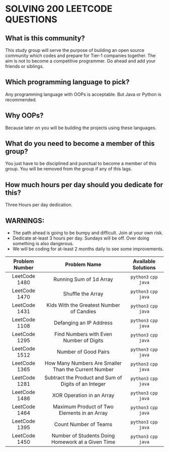 # SOLVING 200 LEETCODE QUESTIONS

## What is this community?
This study group will serve the purpose of building an open source community which codes and prepare for Tier-1 companies together. The aim is not to become a competitive programmer. Go ahead and add your friends or siblings.

## Which programming language to pick?
Any programming language with OOPs is acceptable. But Java or Python is recommended.

## Why OOPs?
Because later on you will be building the projects using these languages.

## What do you need to become a member of this group?
You just have to be disciplined and punctual to become a member of this group. You will be removed from the group if any of this lags.

## How much hours per day should you dedicate for this?
Three Hours per day dedication.

## WARNINGS:
- The path ahead is going to be bumpy and difficult. Join at your own risk.
- Dedicate at-least 3 hours per day. Sundays will be off. Over doing something is also dangerous.
- We will be coding for at-least 2 months daily to see some improvements. 

| Problem Number | Problem Name | Available Solutions |
| :---: | :---: | :---: |
| LeetCode 1480 | Running Sum of 1d Array | `python3` `cpp` `java` |
| LeetCode 1470 | Shuffle the Array | `python3` `cpp` `java` |
| LeetCode 1431 | Kids With the Greatest Number of Candies | `python3` `cpp` `java` |
| LeetCode 1108 | Defanging an IP Address | `python3` `cpp` `java` |
| LeetCode 1295 | Find Numbers with Even Number of Digits | `python3` `cpp` `java` |
| LeetCode 1512 | Number of Good Pairs | `python3` `cpp` `java` |
| LeetCode 1365 | How Many Numbers Are Smaller Than the Current Number | `python3` `cpp` `java` |
| LeetCode 1281 | Subtract the Product and Sum of Digits of an Integer | `python3` `cpp` `java` |
| LeetCode 1486 | XOR Operation in an Array | `python3` `cpp` `java` |
| LeetCode 1464 | Maximum Product of Two Elements in an Array | `python3` `cpp` `java` |
| LeetCode 1395 | Count Number of Teams | `python3` `cpp` `java` |
| LeetCode 1450 | Number of Students Doing Homework at a Given Time | `python3` `cpp` `java` |
